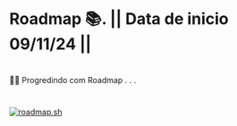 # Roadmap 📚. || Data de inicio 09/11/24 ||
#
👨‍💻 Progredindo com Roadmap . . .
#
<a href="https://roadmap.sh"><img src="https://roadmap.sh/card/tall/672f688c31d65c235d9f6edf?variant=dark" alt="roadmap.sh"/></a>
